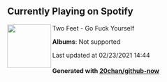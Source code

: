 ## Currently Playing on Spotify

[<img align="left" width="100" src="https://i.scdn.co/image/ab67616d0000b273488f7916bcb14082e1acb101">](https://open.spotify.com/album/1T2zfKOl2TFkwRuQ7arglc)

Two Feet - Go Fuck Yourself

**Albums**: Not supported

Last updated at 02/23/2021 14:44

#### Generated with [20chan/github-now](https://github.com/20chan/github-now)


<!--
**20chan/20chan** is a ✨ _special_ ✨ repository because its `README.md` (this file) appears on your GitHub profile.

Here are some ideas to get you started:

- 🔭 I’m currently working on ...
- 🌱 I’m currently learning ...
- 👯 I’m looking to collaborate on ...
- 🤔 I’m looking for help with ...
- 💬 Ask me about ...
- 📫 How to reach me: ...
- 😄 Pronouns: ...
- ⚡ Fun fact: ...
-->
